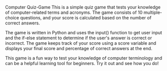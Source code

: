 Computer Quiz-Game
This is a simple quiz game that tests your knowledge of computer-related terms and acronyms. The game consists of 10 multiple-choice questions, and your score is calculated based on the number of correct answers.

The game is written in Python and uses the input() function to get user input and the if-else statement to determine if the user's answer is correct or incorrect. The game keeps track of your score using a score variable and displays your final score and percentage of correct answers at the end.

This game is a fun way to test your knowledge of computer terminology and can be a helpful learning tool for beginners. Try it out and see how you do!
